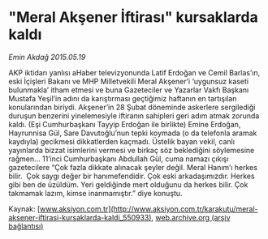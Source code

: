 # "Meral Akşener İftirası" kursaklarda kaldı

*Emin Akdağ 2015.05.19*

<div class="pNewsDetailMainContent" itemprop="articleBody">
 <p>
  AKP iktidarı yanlısı aHaber televizyonunda Latif Erdoğan ve Cemil Barlas’ın, eski İçişleri Bakanı ve MHP Milletvekili Meral Akşener’i ‘uygunsuz kaseti bulunmakla’ itham etmesi ve buna Gazeteciler ve Yazarlar Vakfı Başkanı Mustafa Yeşil’in adını da karıştırması geçtiğimiz haftanın en tartışılan konularından biriydi. Akşener’in 28 Şubat döneminde askerlere sergilediği duruşun benzerini yinelemesiyle iftiranın sahipleri geri adım atmak zorunda kaldı. (Eşi Cumhurbaşkanı Tayyip Erdoğan ile birlikte) Emine Erdoğan, Hayrunnisa Gül, Sare Davutoğlu’nun tepki koymada (o da telefonla aramak kaydıyla) gecikmesi dikkatlerden kaçmadı. Üstelik bayan vekil, canlı yayınlarda bizzat isimlerini vermesi ve birkaç söz beklediğini söylemesine rağmen… 11’inci Cumhurbaşkanı Abdullah Gül, cuma namazı çıkışı gazetecilere “Çok fazla dikkate alınacak şeyler değil. Meral Hanım’ı herkes bilir.  Çok saygı değer bir hanımefendidir. Çok eski arkadaşımızdır. Herkes gibi ben de üzüldüm. Yeri geldiğinde mert olduğunu da herkes bilir. Çok takmamak lazım, kimse inanmamıştır.” diye konuştu.
 </p>
</div>


Kaynak: [www.aksiyon.com.tr](http://www.aksiyon.com.tr/karakutu/meral-aksener-iftirasi-kursaklarda-kaldi_550933), [web.archive.org (arşiv bağlantısı)](http://web.archive.org/web/20150718121849/http://www.aksiyon.com.tr/karakutu/meral-aksener-iftirasi-kursaklarda-kaldi_550933)
